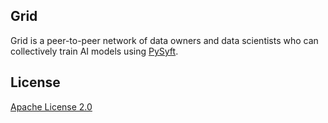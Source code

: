 ## Grid

Grid is a peer-to-peer network of data owners and data scientists who can collectively train AI models using [PySyft](https://github.com/OpenMined/PySyft/).

## License

[Apache License 2.0](https://github.com/OpenMined/Grid/blob/master/LICENSE)
